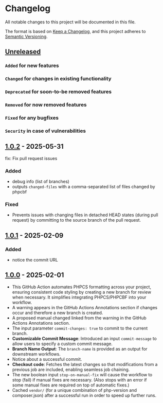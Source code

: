 # Changelog

All notable changes to this project will be documented in this file.

The format is based on [Keep a Changelog](https://keepachangelog.com/en/1.0.0/),
and this project adheres to [Semantic Versioning](https://semver.org/spec/v2.0.0.html).

## [Unreleased]

### `Added` for new features

### `Changed` for changes in existing functionality

### `Deprecated` for soon-to-be removed features

### `Removed` for now removed features

### `Fixed` for any bugfixes

### `Security` in case of vulnerabilities

## [1.0.2] - 2025-05-31

fix: Fix pull request issues

### Added

- debug info (list of branches)
- outputs `changed-files` with a comma-separated list of files changed by phpcbf

### Fixed

- Prevents issues with changing files in detached HEAD states (during pull request) by committing to the source branch of the pull request.

## [1.0.1] - 2025-02-09

### Added

- notice the commit URL

## [1.0.0] - 2025-02-01

- This GitHub Action automates PHPCS formatting across your project, ensuring consistent code styling by creating a new branch for review when necessary. It simplifies integrating PHPCS/PHPCBF into your workflow.
- A warning appears in the GitHub Actions Annotations section if changes occur and therefore a new branch is created.
- A proposed manual changed linked from the warning in the GitHub Actions Annotations section.
- The input parameter `commit-changes: true` to commit to the current branch.
- **Customizable Commit Message**: Introduced an input `commit-message` to allow users to specify a custom commit message.
- **Branch Name Output**: The `branch-name` is provided as an output for downstream workflows.
- Notice about a successful commit.
- **Checkout code**: Fetches the latest changes so that modifications from a previous job are included, enabling seamless job chaining.
- The new boolean input `stop-on-manual-fix` will cause the workflow to stop (fail) if manual fixes are necessary. (Also stops with an error if some manual fixes are required on top of automatic fixes.)
- Cached `vendor/` (for a unique combination of php-version and composer.json) after a successful run in order to speed up further runs.

[Unreleased]: https://github.com/WorkOfStan/phpcs-fix/compare/v1.0.2...HEAD?w=1
[1.0.2]: https://github.com/WorkOfStan/phpcs-fix/compare/v1.0.1...v1.0.2?w=1
[1.0.1]: https://github.com/WorkOfStan/phpcs-fix/compare/v1.0.0...v1.0.1?w=1
[1.0.0]: https://github.com/WorkOfStan/phpcs-fix/releases/tag/v1.0.0
